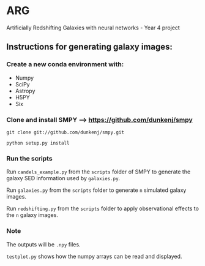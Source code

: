 # ARG
Artificially Redshifting Galaxies with neural networks - Year 4 project

## Instructions for generating galaxy images:

### Create a new conda environment with:
- Numpy
- SciPy
- Astropy
- H5PY
- Six


### Clone and install SMPY --> https://github.com/dunkenj/smpy

`git clone git://github.com/dunkenj/smpy.git`

`python setup.py install`

### Run the scripts

Run `candels_example.py` from the `scripts` folder of SMPY to generate the galaxy SED information used by `galaxies.py`.

Run `galaxies.py` from the `scripts` folder to generate `n` simulated galaxy images.

Run `redshifting.py` from the `scripts` folder to apply observational effects to the `n` galaxy images.

### Note

The outputs will be `.npy` files.

`testplot.py` shows how the numpy arrays can be read and displayed.
